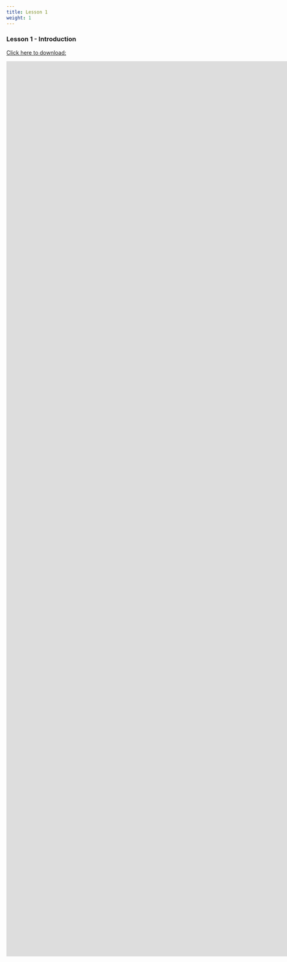 ```yaml
---
title: Lesson 1
weight: 1
---
```

### Lesson 1 - Introduction

[Click here to download: ](https://docs.google.com/presentation/d/e/2PACX-1vQHutAL0Iq2rBprb2YhwO84kWY477talRd4WGSnb4KVFJqSt-GSL4xjRkdsdzAoxPbkxOVtBYKoWPW7/pub?start=false&loop=false&delayms=3000)

<iframe src="https://docs.google.com/presentation/d/e/2PACX-1vQHutAL0Iq2rBprb2YhwO84kWY477talRd4WGSnb4KVFJqSt-GSL4xjRkdsdzAoxPbkxOVtBYKoWPW7/embed?start=false&loop=false&delayms=60000" frameborder="0" width="3072" height="2333" allowfullscreen="true" mozallowfullscreen="true" webkitallowfullscreen="true"></iframe>
